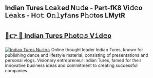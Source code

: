 ## Indian Tures L𝚎a𝚔ed N𝚞𝚍e - Part-fK8 Vi𝚍𝚎o L𝚎a𝚔s - H𝚘𝚝 O𝚗𝚕yf𝚊ns P𝚑𝚘tos LMytR

# <h2><a href="http://kfciil.oniu.top/?m=Indian+Tures">🔗👉 🔴 Indian Tures P𝚑ot𝚘𝚜 V𝚒d𝚎o</a></h2>

[![Indian Tures Nu𝚍e𝚜](https://i.imgur.com/0qMVB7G.gif)](http://kfciil.oniu.top/?m=Indian+Tures)
Online thought leader Indian Tures, known for publishing dance and lifestyle material, consisting of presentations and personal vlogs. Visionary entrepreneur Indian Tures, famed for their innovative business ideas and commitment to creating successful companies.  
